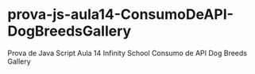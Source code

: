 # prova-js-aula14-ConsumoDeAPI-DogBreedsGallery
Prova de Java Script Aula 14 Infinity School Consumo de API Dog Breeds Gallery

